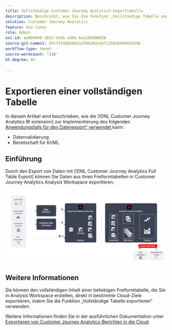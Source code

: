 ```yaml
---
title: Vollständige Customer Journey Analytics-Exporttabelle
description: Beschreibt, wie Sie die Funktion „Vollständige Tabelle exportieren“ verwenden können, um Ihre Daten zu validieren oder Ihre Daten für KI/ML zu verwenden.
solution: Customer Journey Analytics
feature: Use Cases
role: Admin
exl-id: ee004948-3025-434b-a90b-8aa185800820
source-git-commit: 9fef1fddbb4b51efb9282e3ef13501bd498a4546
workflow-type: tm+mt
source-wordcount: '116'
ht-degree: 6%

---
```


# Exportieren einer vollständigen Tabelle

In diesem Artikel wird beschrieben, wie die [!DNL Customer Journey Analytics BI extension] zur Implementierung des folgenden [Anwendungsfalls für den Datenexport“ verwendet &#x200B;](overview.md) kann:

- Datenvalidierung
- Bereitschaft für KI/ML

## Einführung

Durch den Export von Daten mit [!DNL Customer Journey Analytics Full Table Export] können Sie Daten aus Ihren Freiformtabellen in Customer Journey Analytics Analysis Workspace exportieren.

![BI-Erweiterung](../assets/export-full-table.svg)

## Weitere Informationen

Sie können den vollständigen Inhalt einer beliebigen Freiformtabelle, die Sie in Analysis Workspace erstellen, direkt in bestimmte Cloud-Ziele exportieren, indem Sie die Funktion „Vollständige Tabelle exportieren“ verwenden.

Weitere Informationen finden Sie in der ausführlichen Dokumentation unter [Exportieren von Customer Journey Analytics-Berichten in die Cloud](/help/analysis-workspace/export/export-cloud.md).
